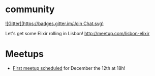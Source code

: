 community
=========
[![Gitter](https://badges.gitter.im/Join Chat.svg)](https://gitter.im/lisbon-elixir/community?utm_source=badge&utm_medium=badge&utm_campaign=pr-badge&utm_content=badge)

Let's get some Elixir rolling in Lisbon! http://meetup.com/lisbon-elixir

Meetups
========

- [First meetup scheduled](http://www.meetup.com/lisbon-elixir/events/218779045/) for December the 12th at 18h!
